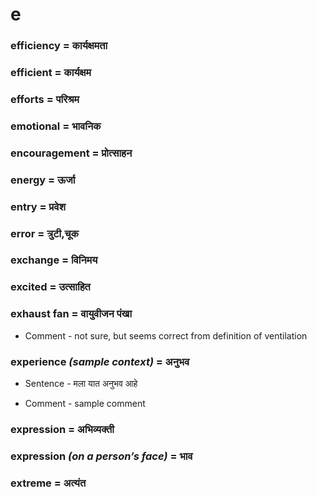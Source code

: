 # e

### efficiency = कार्यक्षमता

### efficient = कार्यक्षम

### efforts = परिश्रम

### emotional = भावनिक

### encouragement = प्रोत्साहन

### energy = ऊर्जा

### entry = प्रवेश

### error = त्रुटी,चूक

### exchange = विनिमय

### excited = उत्साहित

### exhaust fan = वायुवीजन पंखा

- Comment - not sure, but seems correct from definition of ventilation

### experience *(sample context)* = अनुभव

- Sentence - मला यात अनुभव  आहे

- Comment - sample comment

### expression = अभिव्यक्ती

### expression *(on a person’s face)* = भाव

### extreme = अत्यंत

